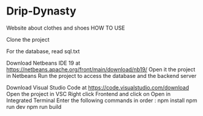 # Drip-Dynasty
Website about clothes and shoes
HOW TO USE

Clone the project

For the database, read sql.txt

Download Netbeans IDE 19 at
https://netbeans.apache.org/front/main/download/nb19/
Open it the project in Netbeans
Run the project to access the database and the backend server

Download Visual Studio Code at
https://code.visualstudio.com/download
Open the project in VSC
Right click Frontend and click on Open in Integrated Terminal
Enter the following commands in order :
npm install
npm run dev
npm run build